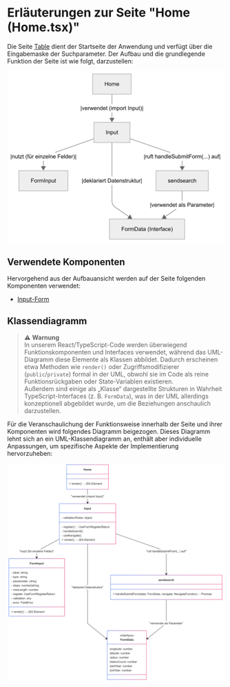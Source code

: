 # Erläuterungen zur Seite "Home (Home.tsx)"
Die Seite [Table](../src/pages/table.tsx) dient der Startseite der Anwendung und verfügt über die Eingabemaske der Suchparameter. Der Aufbau und die grundlegende Funktion der Seite ist wie folgt, darzustellen:

![Overview](../doc/img/home_overview.png)

## Verwendete Komponenten
Hervorgehend aus der Aufbauansicht werden auf der Seite folgenden Komponenten verwendet:

- [Input-Form](../src/components/inputs.tsx)



## Klassendiagramm
> ⚠ **Warnung**  
> In unserem React/TypeScript-Code werden überwiegend Funktionskomponenten und Interfaces verwendet, während das UML-Diagramm diese Elemente als Klassen abbildet. Dadurch erscheinen etwa Methoden wie `render()` oder Zugriffsmodifizierer (`public`/`private`) formal in der UML, obwohl sie im Code als reine Funktionsrückgaben oder State-Variablen existieren.  
> Außerdem sind einige als „Klasse“ dargestellte Strukturen in Wahrheit TypeScript-Interfaces (z. B. `FormData`), was in der UML allerdings konzeptionell abgebildet wurde, um die Beziehungen anschaulich darzustellen.

Für die Veranschaulichung der Funktionsweise innerhalb der Seite und ihrer Komponenten wird folgendes Diagramm beigezogen. Dieses Diagramm lehnt sich an ein UML-Klassendiagramm an, enthält aber individuelle Anpassungen, um spezifische Aspekte der Implementierung hervorzuheben:

![Detailed](../doc/img/home_detailed.png)